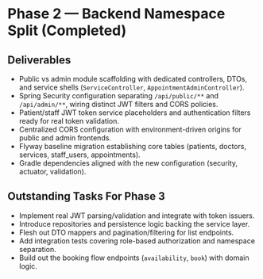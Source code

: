 # Phase 2 — Backend Namespace Split (Completed)

## Deliverables
- Public vs admin module scaffolding with dedicated controllers, DTOs, and service shells (`ServiceController`, `AppointmentAdminController`).
- Spring Security configuration separating `/api/public/**` and `/api/admin/**`, wiring distinct JWT filters and CORS policies.
- Patient/staff JWT token service placeholders and authentication filters ready for real token validation.
- Centralized CORS configuration with environment-driven origins for public and admin frontends.
- Flyway baseline migration establishing core tables (patients, doctors, services, staff_users, appointments).
- Gradle dependencies aligned with the new configuration (security, actuator, validation).

## Outstanding Tasks For Phase 3
- Implement real JWT parsing/validation and integrate with token issuers.
- Introduce repositories and persistence logic backing the service layer.
- Flesh out DTO mappers and pagination/filtering for list endpoints.
- Add integration tests covering role-based authorization and namespace separation.
- Build out the booking flow endpoints (`availability`, `book`) with domain logic.
